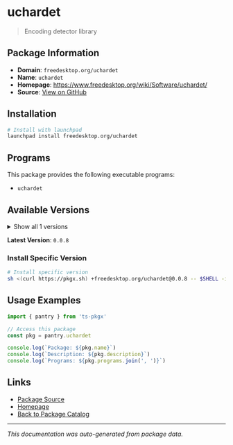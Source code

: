 # uchardet

> Encoding detector library

## Package Information

- **Domain**: `freedesktop.org/uchardet`
- **Name**: `uchardet`
- **Homepage**: https://www.freedesktop.org/wiki/Software/uchardet/
- **Source**: [View on GitHub](https://github.com/pkgxdev/pantry/tree/main/projects/freedesktop.org/uchardet/package.yml)

## Installation

```bash
# Install with launchpad
launchpad install freedesktop.org/uchardet
```

## Programs

This package provides the following executable programs:

- `uchardet`

## Available Versions

<details>
<summary>Show all 1 versions</summary>

- `0.0.8`

</details>

**Latest Version**: `0.0.8`

### Install Specific Version

```bash
# Install specific version
sh <(curl https://pkgx.sh) +freedesktop.org/uchardet@0.0.8 -- $SHELL -i
```

## Usage Examples

```typescript
import { pantry } from 'ts-pkgx'

// Access this package
const pkg = pantry.uchardet

console.log(`Package: ${pkg.name}`)
console.log(`Description: ${pkg.description}`)
console.log(`Programs: ${pkg.programs.join(', ')}`)
```

## Links

- [Package Source](https://github.com/pkgxdev/pantry/tree/main/projects/freedesktop.org/uchardet/package.yml)
- [Homepage](https://www.freedesktop.org/wiki/Software/uchardet/)
- [Back to Package Catalog](../../../package-catalog.md)

---

*This documentation was auto-generated from package data.*
